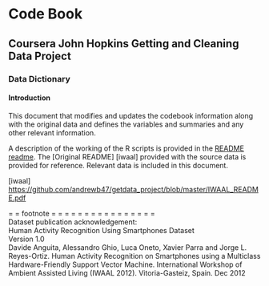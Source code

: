 # Code Book
## Coursera John Hopkins Getting and Cleaning Data Project
### Data Dictionary
#### Introduction
This document that modifies and updates the codebook information along with the original data and defines the variables and summaries and any other relevant information.

A description of the working of the R scripts is provided in the [README] [readme]. The [Original README] [iwaal] provided with the source data is provided for reference. Relevant data is included in this document.














[readme]: https://github.com/andrewb47/getdata_project/blob/master/README.md
[iwaal] https://github.com/andrewb47/getdata_project/blob/master/IWAAL_README.pdf

= = footnote = = = = = = = = = = = = = = = =   
Dataset publication acknowledgement:   
Human Activity Recognition Using Smartphones Dataset   
Version 1.0   
Davide Anguita, Alessandro Ghio, Luca Oneto, Xavier Parra and Jorge L. Reyes-Ortiz. Human Activity Recognition on Smartphones using a Multiclass Hardware-Friendly Support Vector Machine. International Workshop of Ambient Assisted Living (IWAAL 2012). Vitoria-Gasteiz, Spain. Dec 2012